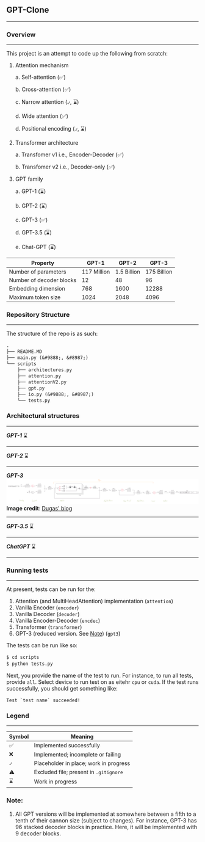 ## GPT-Clone

---

### Overview

---
This project is an attempt to code up the following from scratch:

1. Attention mechanism
    
    a. Self-attention (&#9989;)

    b. Cross-attention (&#9989;)

    c. Narrow attention (&#9083;, &#8987;)

    d. Wide attention (&#9989;)
    
    d. Positional encoding (&#9083;, &#8987;)


2. Transformer architecture

    a. Transfomer v1 i.e., Encoder-Decoder (&#9989;)

    b. Transfomer v2 i.e., Decoder-only (&#9989;)


3. GPT family

   a. GPT-1 (&#8987;)
   
   b. GPT-2 (&#8987;)
   
   c. GPT-3 (&#9989;)

   d. GPT-3.5 (&#8987;)
   
   e. Chat-GPT (&#8987;)



| Property                 | GPT-1       | GPT-2       | GPT-3       |
|--------------------------|-------------|-------------|-------------|
| Number of parameters     | 117 Million | 1.5 Billion | 175 Billion |
| Number of decoder blocks | 12          | 48          | 96          |
| Embedding dimension      | 768         | 1600        | 12288       |
| Maximum token size       | 1024        | 2048        | 4096        |

### Repository Structure

---

The structure of the repo is as such:

```text
.
├── README.MD
├── main.py (&#9888;, &#8987;)
└── scripts
    ├── architectures.py
    ├── attention.py
    ├── attentionV2.py
    ├── gpt.py
    ├── io.py (&#9888;, &#8987;)
    └── tests.py
```

### Architectural structures

---

***GPT-1***
&#8987;

---
***GPT-2***
&#8987;

---
***GPT-3***
<a href="https://dugas.ch/artificial_curiosity/img/GPT_architecture/fullarch.png">![Full size](assets/gpt-arch.png)</a>
**Image credit**: [Dugas' blog](https://dugas.ch/artificial_curiosity/GPT_architecture.html)

---

***GPT-3.5***
&#8987;

---
***ChatGPT***
&#8987;

---

### Running tests

---

At present, tests can be run for the:
1. Attention (and MultiHeadAttention) implementation (`attention`)
2. Vanilla Encoder (`encoder`)
3. Vanilla Decoder (`decoder`)
4. Vanilla Encoder-Decoder (`encdec`)
5. Transformer (`transformer`)
6. GPT-3 (reduced version. See [Note](#note)) (`gpt3`)

The tests can be run like so:

```bash
$ cd scripts
$ python tests.py
```

Next, you provide the name of the test to run. For instance, to run all tests, provide `all`. Select device to run test on as eitehr `cpu` or `cuda`. If the test runs successfully, you should get something like:

```text
Test `test name` succeeded!
```


### Legend

---

| Symbol   | Meaning                                |
|----------|----------------------------------------|
| &#9989;  | Implemented successfully               |
| &#10060; | Implemented; incomplete or failing     |
| &#9083;  | Placeholder in place; work in progress |
| &#9888;  | Excluded file; present in `.gitignore` |
| &#8987;  | Work in progress                       |

### Note:
1. All GPT versions will be implemented at somewhere between a fifth to a tenth of their cannon size (subject to changes). For instance, GPT-3 has 96 stacked decoder blocks in practice. Here, it will be implemented with 9 decoder blocks.

